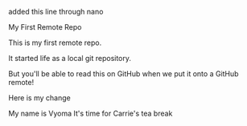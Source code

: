 
added this line through nano

 My First Remote Repo

This is my first remote repo.

It started life as a local git repository.

But you'll be able to read this on GitHub when we put it onto a GitHub remote!

Here is my change

My name is Vyoma 
It's time for Carrie's tea break 
